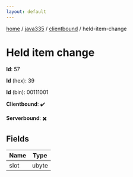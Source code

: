 ```yaml
---
layout: default
---
```


[home](/)  /  [java335](/protocol/java335)  /  [clientbound](/protocol/java335/clientbound)  /  held-item-change

# Held item change

**Id**: 57

**Id** (hex): 39

**Id** (bin): 00111001

**Clientbound**: ✔️

**Serverbound**: ✖️

## Fields

Name | Type
---|---
slot | ubyte
